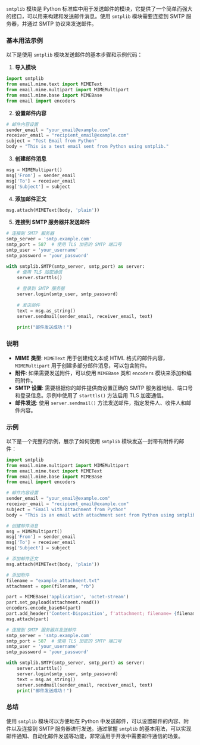 `smtplib` 模块是 Python 标准库中用于发送邮件的模块，它提供了一个简单而强大的接口，可以用来构建和发送邮件消息。使用 `smtplib` 模块需要连接到 SMTP 服务器，并通过 SMTP 协议来发送邮件。

### 基本用法示例

以下是使用 `smtplib` 模块发送邮件的基本步骤和示例代码：

1. **导入模块**

```python
import smtplib
from email.mime.text import MIMEText
from email.mime.multipart import MIMEMultipart
from email.mime.base import MIMEBase
from email import encoders
```

2. **设置邮件内容**

```python
# 邮件内容设置
sender_email = "your_email@example.com"
receiver_email = "recipient_email@example.com"
subject = "Test Email from Python"
body = "This is a test email sent from Python using smtplib."
```

3. **创建邮件消息**

```python
msg = MIMEMultipart()
msg['From'] = sender_email
msg['To'] = receiver_email
msg['Subject'] = subject
```

4. **添加邮件正文**

```python
msg.attach(MIMEText(body, 'plain'))
```

5. **连接到 SMTP 服务器并发送邮件**

```python
# 连接到 SMTP 服务器
smtp_server = 'smtp.example.com'
smtp_port = 587  # 使用 TLS 加密的 SMTP 端口号
smtp_user = 'your_username'
smtp_password = 'your_password'

with smtplib.SMTP(smtp_server, smtp_port) as server:
    # 使用 TLS 加密通信
    server.starttls()
    
    # 登录到 SMTP 服务器
    server.login(smtp_user, smtp_password)
    
    # 发送邮件
    text = msg.as_string()
    server.sendmail(sender_email, receiver_email, text)
    
    print("邮件发送成功！")
```

### 说明

- **MIME 类型**: `MIMEText` 用于创建纯文本或 HTML 格式的邮件内容，`MIMEMultipart` 用于创建多部分邮件消息，可以包含附件。
- **附件**: 如果需要发送附件，可以使用 `MIMEBase` 类和 `encoders` 模块来添加和编码附件。
- **SMTP 设置**: 需要根据你的邮件提供商设置正确的 SMTP 服务器地址、端口号和登录信息。示例中使用了 `starttls()` 方法启用 TLS 加密通信。
- **邮件发送**: 使用 `server.sendmail()` 方法发送邮件，指定发件人、收件人和邮件内容。

### 示例

以下是一个完整的示例，展示了如何使用 `smtplib` 模块发送一封带有附件的邮件：

```python
import smtplib
from email.mime.multipart import MIMEMultipart
from email.mime.text import MIMEText
from email.mime.base import MIMEBase
from email import encoders

# 邮件内容设置
sender_email = "your_email@example.com"
receiver_email = "recipient_email@example.com"
subject = "Email with Attachment from Python"
body = "This is an email with attachment sent from Python using smtplib."

# 创建邮件消息
msg = MIMEMultipart()
msg['From'] = sender_email
msg['To'] = receiver_email
msg['Subject'] = subject

# 添加邮件正文
msg.attach(MIMEText(body, 'plain'))

# 添加附件
filename = "example_attachment.txt"
attachment = open(filename, "rb")

part = MIMEBase('application', 'octet-stream')
part.set_payload(attachment.read())
encoders.encode_base64(part)
part.add_header('Content-Disposition', f'attachment; filename= {filename}')
msg.attach(part)

# 连接到 SMTP 服务器并发送邮件
smtp_server = 'smtp.example.com'
smtp_port = 587  # 使用 TLS 加密的 SMTP 端口号
smtp_user = 'your_username'
smtp_password = 'your_password'

with smtplib.SMTP(smtp_server, smtp_port) as server:
    server.starttls()
    server.login(smtp_user, smtp_password)
    text = msg.as_string()
    server.sendmail(sender_email, receiver_email, text)
    print("邮件发送成功！")
```

### 总结

使用 `smtplib` 模块可以方便地在 Python 中发送邮件，可以设置邮件的内容、附件以及连接到 SMTP 服务器进行发送。通过掌握 `smtplib` 的基本用法，可以实现邮件通知、自动化邮件发送等功能，非常适用于开发中需要邮件通信的场景。